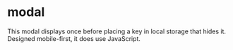 # modal
This modal displays once before placing a key in local storage that hides it. Designed mobile-first, it does use JavaScript.  
